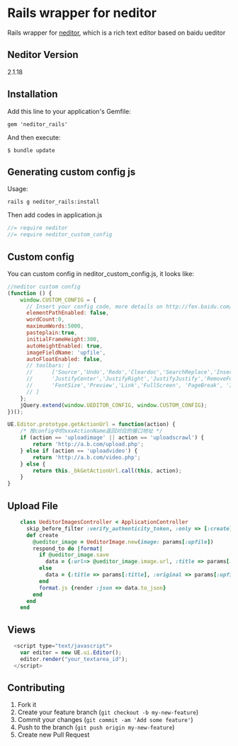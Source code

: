 # Rails wrapper for neditor


Rails wrapper for [neditor][1], which is a rich text editor based on baidu ueditor

  [1]: https://github.com/notadd/neditor

## Neditor Version
2.1.18

## Installation

Add this line to your application's Gemfile:

    gem 'neditor_rails'

And then execute:

    $ bundle update


## Generating custom config js

Usage:


    rails g neditor_rails:install


Then add codes in application.js

```javascript
//= require neditor
//= require neditor_custom_config
```

## Custom config

You can custom config in neditor_custom_config.js, it looks like:

```javascript
//neditor custom config
(function () {
    window.CUSTOM_CONFIG = {
      // Insert your config code, more details on http://fex.baidu.com/ueditor/#start-config
      elementPathEnabled: false,
      wordCount:0,
      maximumWords:5000,
      pasteplain:true,
      initialFrameHeight:300,
      autoHeightEnabled: true,
      imageFieldName: 'upfile',
      autoFloatEnabled: false,
      // toolbars: [
      //      ['Source','Undo','Redo','Cleardoc','SearchReplace','InsertImage','WordImage','Bold','ForeColor','JustifyLeft',
      //      'JustifyCenter','JustifyRight','JustifyJustify','RemoveFormat','FormatMatch','AutoTypeSet','PastePlain',
      //      'FontSize','Preview','Link','FullScreen', 'PageBreak', 'InsertTable','Attachment','InsertVideo']
      // ]
    };
    jQuery.extend(window.UEDITOR_CONFIG, window.CUSTOM_CONFIG);
})();

UE.Editor.prototype.getActionUrl = function(action) {
    /* 按config中的xxxActionName返回对应的接口地址 */
    if (action == 'uploadimage' || action == 'uploadscrawl') {
        return 'http://a.b.com/upload.php';
    } else if (action == 'uploadvideo') {
        return 'http://a.b.com/video.php';
    } else {
        return this._bkGetActionUrl.call(this, action);
    }
}
```

## Upload File

```ruby
	class UeditorImagesController < ApplicationController
	  skip_before_filter :verify_authenticity_token, :only => [:create]
	  def create
	    @ueditor_image = UeditorImage.new(image: params[:upfile])
	    respond_to do |format|
	      if @ueditor_image.save
	        data = {:url=> @ueditor_image.image.url, :title => params[:title], :original => params[:upfile].original_filename, :code => 200}
	      else
	        data = {:title => params[:title], :original => params[:upfile].original_filename, :code => 500}
	      end
	      format.js {render :json => data.to_json}
	    end
	  end
	end
```

## Views

```javascript
  <script type="text/javascript">
    var editor = new UE.ui.Editor();
    editor.render("your_textarea_id");
  </script>
```

## Contributing

1. Fork it
2. Create your feature branch (`git checkout -b my-new-feature`)
3. Commit your changes (`git commit -am 'Add some feature'`)
4. Push to the branch (`git push origin my-new-feature`)
5. Create new Pull Request
